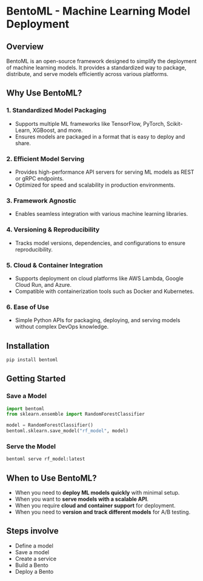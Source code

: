 # BentoML - Machine Learning Model Deployment

## Overview
BentoML is an open-source framework designed to simplify the deployment of machine learning models. It provides a standardized way to package, distribute, and serve models efficiently across various platforms.

## Why Use BentoML?
### 1. **Standardized Model Packaging**
- Supports multiple ML frameworks like TensorFlow, PyTorch, Scikit-Learn, XGBoost, and more.
- Ensures models are packaged in a format that is easy to deploy and share.

### 2. **Efficient Model Serving**
- Provides high-performance API servers for serving ML models as REST or gRPC endpoints.
- Optimized for speed and scalability in production environments.

### 3. **Framework Agnostic**
- Enables seamless integration with various machine learning libraries.

### 4. **Versioning & Reproducibility**
- Tracks model versions, dependencies, and configurations to ensure reproducibility.

### 5. **Cloud & Container Integration**
- Supports deployment on cloud platforms like AWS Lambda, Google Cloud Run, and Azure.
- Compatible with containerization tools such as Docker and Kubernetes.

### 6. **Ease of Use**
- Simple Python APIs for packaging, deploying, and serving models without complex DevOps knowledge.

## Installation
```sh
pip install bentoml
```

## Getting Started
### **Save a Model**
```python
import bentoml
from sklearn.ensemble import RandomForestClassifier

model = RandomForestClassifier()
bentoml.sklearn.save_model("rf_model", model)
```

### **Serve the Model**
```sh
bentoml serve rf_model:latest
```

## When to Use BentoML?
- When you need to **deploy ML models quickly** with minimal setup.
- When you want to **serve models with a scalable API**.
- When you require **cloud and container support** for deployment.
- When you need to **version and track different models** for A/B testing.



## Steps involve
- Define a model
- Save a model
- Create a service
- Build a Bento
- Deploy a Bento
